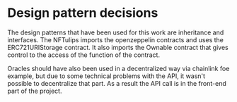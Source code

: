 # Design pattern decisions

The design patterns that have been used for this work are inheritance and interfaces. The NFTulips imports the openzeppelin contracts and uses the ERC721URIStorage contract. It also imports the Ownable contract that gives control to the access of the function of the contract. 

Oracles should have also been used in a decentralized way via chainlink foe example, but due to some technical problems with the API, it wasn't possible to decentralize that part. As a result the API call is in the front-end part of the project.